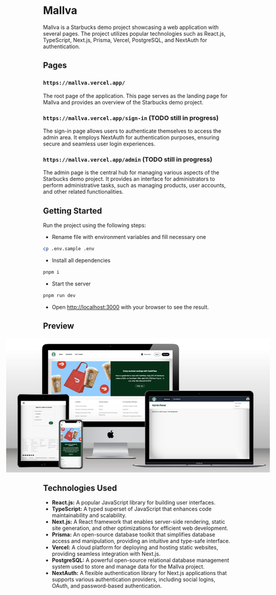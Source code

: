 # Mallva

Mallva is a Starbucks demo project showcasing a web application with several pages. The project utilizes popular technologies such as React.js, TypeScript, Next.js, Prisma, Vercel, PostgreSQL, and NextAuth for authentication.

## Pages

### `https://mallva.vercel.app/`

The root page of the application. This page serves as the landing page for Mallva and provides an overview of the Starbucks demo project.

### `https://mallva.vercel.app/sign-in` (TODO still in progress)

The sign-in page allows users to authenticate themselves to access the admin area. It employs NextAuth for authentication purposes, ensuring secure and seamless user login experiences.

### `https://mallva.vercel.app/admin` (TODO still in progress)

The admin page is the central hub for managing various aspects of the Starbucks demo project. It provides an interface for administrators to perform administrative tasks, such as managing products, user accounts, and other related functionalities.

## Getting Started

Run the project using the following steps:

- Rename file with environment variables and fill necessary one

```sh
cp .env.sample .env
```

- Install all dependencies

```sh
pnpm i
```

- Start the server

```sh
pnpm run dev
```

- Open [http://localhost:3000](http://localhost:3000) with your browser to see the result.

## Preview

<div style="display:flex; justify-content: center;">
    <img src="./preview.jpg" style="max-width: 700px;" />
</div>

## Technologies Used

- **React.js:** A popular JavaScript library for building user interfaces.
- **TypeScript:** A typed superset of JavaScript that enhances code maintainability and scalability.
- **Next.js:** A React framework that enables server-side rendering, static site generation, and other optimizations for efficient web development.
- **Prisma:** An open-source database toolkit that simplifies database access and manipulation, providing an intuitive and type-safe interface.
- **Vercel:** A cloud platform for deploying and hosting static websites, providing seamless integration with Next.js.
- **PostgreSQL:** A powerful open-source relational database management system used to store and manage data for the Mallva project.
- **NextAuth:** A flexible authentication library for Next.js applications that supports various authentication providers, including social logins, OAuth, and password-based authentication.
